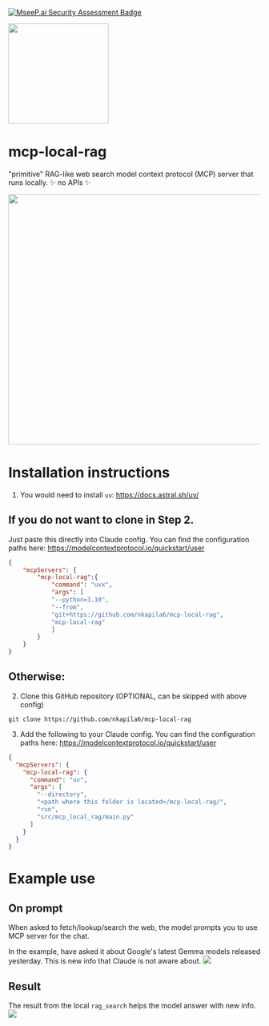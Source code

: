 [![MseeP.ai Security Assessment Badge](https://mseep.net/pr/nkapila6-mcp-local-rag-badge.png)](https://mseep.ai/app/nkapila6-mcp-local-rag)

<img src='images/rag.jpeg' width='200' height='200'>

# mcp-local-rag
"primitive" RAG-like web search model context protocol (MCP) server that runs locally. ✨ no APIs ✨ 

<img src='images/flowchart.png' width='1000' height='500'>

# Installation instructions
1. You would need to install ```uv```: https://docs.astral.sh/uv/

## If you do not want to clone in Step 2.
Just paste this directly into Claude config. You can find the configuration paths here: https://modelcontextprotocol.io/quickstart/user
```json
{
    "mcpServers": {
        "mcp-local-rag":{
            "command": "uvx",
            "args": [
            "--python=3.10",
            "--from",
            "git+https://github.com/nkapila6/mcp-local-rag",
            "mcp-local-rag"
            ]
        }
    }
}
```

## Otherwise:
2. Clone this GitHub repository (OPTIONAL, can be skipped with above config)
```terminal
git clone https://github.com/nkapila6/mcp-local-rag
```

3. Add the following to your Claude config. You can find the configuration paths here: https://modelcontextprotocol.io/quickstart/user
```json
{
  "mcpServers": {
    "mcp-local-rag": {
      "command": "uv",
      "args": [
        "--directory",
        "<path where this folder is located>/mcp-local-rag/",
        "run",
        "src/mcp_local_rag/main.py"
      ]
    }
  }
}
```
# Example use

## On prompt
When asked to fetch/lookup/search the web, the model prompts you to use MCP server for the chat.

In the example, have asked it about Google's latest Gemma models released yesterday. This is new info that Claude is not aware about.
<img src='images/mcp_prompted.png'>

## Result
The result from the local `rag_search` helps the model answer with new info.
<img src='images/mcp_result.png'>
